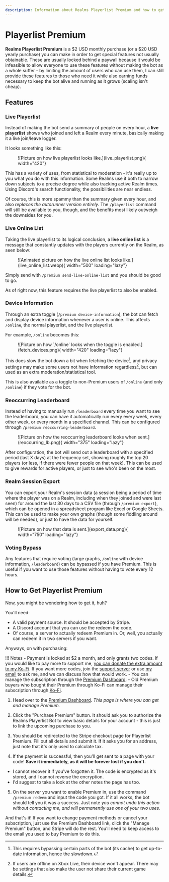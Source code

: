 ```yaml
---
description: Information about Realms Playerlist Premium and how to get it.
---
```



# Playerlist Premium

**Realms Playerlist Premium** is a $2 USD monthly purchase (or a $20 USD yearly purchase) you can make in order to get special features not usually obtainable. These are usually locked behind a paywall because it would be infeasible to allow everyone to use these features without making the bot as a whole suffer - by limiting the amount of users who can use them, I can still provide these features to those who need it while also earning funds necessary to keep the bot alive and running as it grows (scaling isn't cheap).

## Features

### Live Playerlist

Instead of making the bot send a summary of people on every hour, a **live playerlist** shows who joined and left a Realm every minute, basically making it a live join/leave logger.

It looks something like this:

<figure markdown>
  ![Picture on how live playerlist looks like.](live_playerlist.png){ width="420"}
</figure>

This has a variety of uses, from statistical to moderation - it's really up to you what you do with this information. Some Realms use it both to narrow down subjects to a precise degree while also tracking active Realm times. Using Discord's search functionality, the possibilities are near endless.

Of course, this is more spammy than the summary given every hour, and also *replaces the autorunner version entirely.* The `/playerlist` command will still be available to you, though, and the benefits most likely outweigh the downsides for you.

### Live Online List

Taking the live playerlist to its logical conclusion, a **live online list** is a message that constantly updates with the players currently on the Realm, as seen below:

<figure markdown>
  ![Animated picture on how the live online list looks like.](live_online_list.webp){ width="500" loading="lazy"}
</figure>

Simply send with `/premium send-live-online-list` and you should be good to go.

As of right now, this feature requires the live playerlist to also be enabled.

### Device Information

Through an extra toggle (`/premium device-information`), the bot can fetch and display device information whenever a user is online. This affects `/online`, the normal playerlist, and the live playerlist.

For example, `/online` becomes this:

<figure markdown>
  ![Picture on how `/online` looks when the toggle is enabled.](fetch_devices.png){ width="420" loading="lazy"}
</figure>

This does slow the bot down a bit when fetching the device[^1], and privacy settings may make some users not have information regardless[^2], but can used as an extra moderation/statistical tool.

This is also available as a toggle to non-Premium users of `/online` (and only `/online`) if they vote for the bot.

### Reoccurring Leaderboard

Instead of having to manually run `/leaderboard` every time you want to see the leaderboard, you can have it automatically run every every week, every other week, or every month in a specified channel. This can be configured through `/premium reoccurring-leaderboard`.

<figure markdown>
  ![Picture on how the reoccurring leaderboard looks when sent.](reoccurring_lb.png){ width="375" loading="lazy"}
</figure>

After configuration, the bot will send out a leaderboard with a specified period (last X days) at the frequency set, showing roughly the top 20 players (or less, if there were fewer people on that week). This can be used to give rewards for active players, or just to see who's been on the most.

### Realm Session Export

You can export your Realm's session data (a session being a period of time where the player was on a Realm, including when they joined and were last seen) for around the last 30 days to a CSV file (through `/premium export`), which can be opened in a spreadsheet program like Excel or Google Sheets. This can be used to make your own graphs (though some fiddling around will be needed), or just to have the data for yourself.

<figure markdown>
  ![Picture on how that data is sent.](export_data.png){ width="750" loading="lazy"}
</figure>

### Voting Bypass

Any features that require voting (large graphs, `/online` with device information, `/leaderboard`) can be bypassed if you have Premium. This is useful if you want to use those features without having to vote every 12 hours.

## How to Get Playerlist Premium

Now, you might be wondering how to get it, huh?

You'll need:
- A valid payment source. It should be accepted by Stripe.
- A Discord account that you can use the redeem the code.
- Of course, a server to actually redeem Premium in. Or, well, you actually can redeem it in two servers if you want.

Anyways, on with purchasing:

!!! Notes
    - Payment is locked at $2 a month, and only grants two codes. If you would like to pay more to support me, [you can donate the extra amount to my Ko-Fi](https://ko-fi.com/astreatss). If you want more codes, join the [support server](https://discord.gg/NSdetwGjpK) or use [my email](mailto:discord@astrea.cc) to ask me, and we can discuss how that would work.
    - You can manage the subscription through the [Premium Dashboard](https://rpldash.astrea.cc/premium/).
      - Old Premium buyers who bought their Premium through Ko-Fi can manage their subscription through [Ko-Fi](https://ko-fi.com).

1. Head over to the [Premium Dashboard](https://rpldash.astrea.cc/premium/). *This page is where you can get and manage Premium.*
    
2. Click the "Purchase Premium" button. It should ask you to authorize the Realms Playerlist Bot to view basic details for your account - this is just to link the upcoming purchase to you.

3. You should be redirected to the Stripe checkout page for Playerlist Premium. Fill out all details and submit it. If it asks you for an address, just note that it's only used to calculate tax.

4. If the payment is successful, then you'll get sent to a page with your code! **Save it immediately, as it will be forever lost if you don't.**

  - I cannot recover it if you've forgotten it. The code is encrypted as it's stored, and I cannot reverse the encryption.
  - I'd suggest to take a look at the other notes the page has too.

5. On the server you want to enable Premium in, use the command `/premium redeem` and input the code you got. If it all works, the bot should tell you it was a success. Just note *you cannot undo this action without contacting me, and will permanently use one of your two uses.*

And that's it! If you want to change payment methods or cancel your subscription, just use the Premium Dashboard link, click the "Manage Premium" button, and Stripe will do the rest. You'll need to keep access to the email you used to buy Premium to do this.

[^1]: This requires bypassing certain parts of the bot (its cache) to get up-to-date information, hence the slowdown.
[^2]: If users are offline on Xbox Live, their device won't appear. There may be settings that also make the user not share their current game details.
